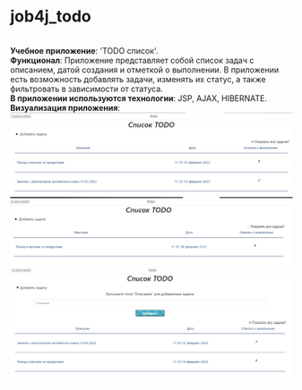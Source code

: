 # job4j_todo
<br><strong>Учебное приложение</strong>: 'TODO список'.
<br><strong>Функционал</strong>:  Приложение представляет собой список задач с описанием, датой создания и отметкой о выполнении.
В приложении есть возможность добавлять задачи, изменять их статус,  а также фильтровать в зависимости от статуса.
<br><strong>В приложении используются технологии</strong>: JSP, AJAX, HIBERNATE.
<br><strong>Визуализация приложения</strong>:
![ScreenShot](images/1.jpg)
![ScreenShot](images/2.jpg)
![ScreenShot](images/3.jpg)